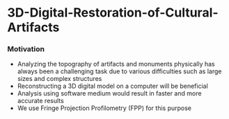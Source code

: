 # 3D-Digital-Restoration-of-Cultural-Artifacts

### Motivation
- Analyzing the topography of artifacts and monuments physically has always been a challenging task due to various difficulties such as large sizes and complex structures
- Reconstructing a 3D digital model on a computer will be beneficial 
- Analysis using software medium would result in faster and more accurate results
- We use Fringe Projection Profilometry (FPP) for this purpose
